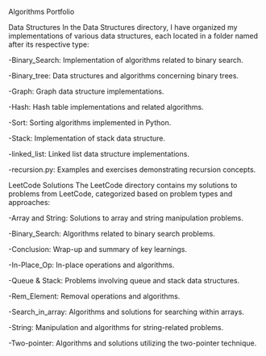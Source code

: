 Algorithms Portfolio

Data Structures
In the Data Structures directory, I have organized my 
implementations of various data structures, each located in 
a folder named after its respective type:

-Binary_Search: Implementation of algorithms related to binary search.

-Binary_tree: Data structures and algorithms concerning binary trees.

-Graph: Graph data structure implementations.

-Hash: Hash table implementations and related algorithms.

-Sort: Sorting algorithms implemented in Python.

-Stack: Implementation of stack data structure.

-linked_list: Linked list data structure implementations.

-recursion.py: Examples and exercises demonstrating recursion concepts.

LeetCode Solutions
The LeetCode directory contains my solutions to problems 
from LeetCode, categorized based on problem types and approaches:

-Array and String: Solutions to array and string manipulation problems.

-Binary_Search: Algorithms related to binary search problems.

-Conclusion: Wrap-up and summary of key learnings.

-In-Place_Op: In-place operations and algorithms.

-Queue & Stack: Problems involving queue and stack data structures.

-Rem_Element: Removal operations and algorithms.

-Search_in_array: Algorithms and solutions for searching within arrays.

-String: Manipulation and algorithms for string-related problems.

-Two-pointer: Algorithms and solutions utilizing the two-pointer technique.
